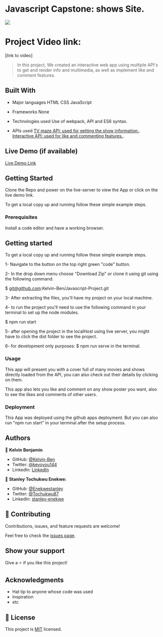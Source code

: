 # Javascript Capstone: shows Site.

![](https://img.shields.io/badge/Microverse-blueviolet)


# Project Video link:
[link to video]


> In this project, We created an interactive web app using multiple API's to get and render info and multimedia, as well as implement like and comment features.

## Built With

- Major languages
  HTML
  CSS
  JavaScript

- Frameworks
  None

- Technologies used
  Use of webpack, API and ES6 syntax.

- APIs used
  [TV maze API: used for getting the show information.](https://www.tvmaze.com/api).
  [Interactive API: used for like and commenting features.](https://www.notion.so/Involvement-API-869e60b5ad104603aa6db59e08150270).

## Live Demo (if available)

[Live Demo Link]()

## Getting Started

Clone the Repo and power on the live-server to view the App or click on the live demo link.

To get a local copy up and running follow these simple example steps.

### Prerequisites

Install a code editor and have a working browser.

## Getting started

To get a local copy up and running follow these simple example steps.

1- Navigate to the button on the top right green "code" button.

2- In the drop down menu choose "Download Zip" or clone it using git using the following command.

$ git@github.com:Kelvin-Ben/Javascript-Project.git

3- After extracting the files, you'll have my project on your local machine.

4- to run the project you'll need to use the following command in your terminal to set up the node modules.

$ npm run start

5- after opening the project in the localHost using live server, you might have to click the dist folder to see the project.

6- for development only purposes: $ npm run serve in the terminal.

### Usage

This app will present you with a cover full of many movies and shows directly loaded from the API, you can also check out their details by clicking on them.

This app also lets you like and comment on any show poster you want, also to see the likes and comments of other users.

### Deployment

This App was deployed using the github apps deployment. But you can also run "npm run start" in your terminal after the setup process.

## Authors

👤 **Kelvin Benjamin**

- GitHub: [@Kelvin-Ben](https://github.com/Kelvin-Ben)
- Twitter: [@kevoyou144](https://twitter.com/kevoyout144)
- LinkedIn: [LinkedIn](https://www.linkedin.com/in/kelvin-ben-323043173/)


👤 **Stanley Tochukwu Enekwe:**

- GitHub: [@Enekwestanley](https://github.com/Enekwestanley)
- Twitter: [@Tochukwu87](https://twitter.com/tochukwu87)
- LinkedIn: [stanley-enekwe](https://www.linkedin.com/in/stanley-enekwe-285104230/)

## 🤝 Contributing

Contributions, issues, and feature requests are welcome!

Feel free to check the [issues page](https://github.com/Kelvin-Ben/Javascript-Project).

## Show your support

Give a ⭐️ if you like this project!

## Acknowledgments

- Hat tip to anyone whose code was used
- Inspiration
- etc

## 📝 License

This project is [MIT](./MIT.md) licensed.
